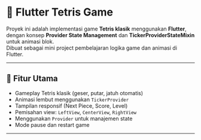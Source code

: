 # 🧩 Flutter Tetris Game

Proyek ini adalah implementasi game **Tetris klasik** menggunakan **Flutter**, dengan konsep **Provider State Management** dan **TickerProviderStateMixin** untuk animasi blok.  
Dibuat sebagai mini project pembelajaran logika game dan animasi di Flutter.

---


## 🚀 Fitur Utama
- Gameplay Tetris klasik (geser, putar, jatuh otomatis)
- Animasi lembut menggunakan `TickerProvider`
- Tampilan responsif (Next Piece, Score, Level)
- Pemisahan view: `LeftView`, `CenterView`, `RightView`
- Menggunakan `Provider` untuk manajemen state
- Mode pause dan restart game

---
